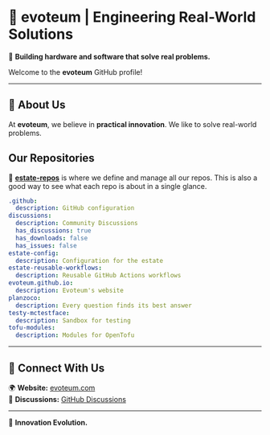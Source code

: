 # 🏢 evoteum | Engineering Real-World Solutions  

🚀 **Building hardware and software that solve real problems.**  

Welcome to the **evoteum** GitHub profile!

---

## 🔹 About Us  
At **evoteum**, we believe in **practical innovation**. We like to solve real-world problems.


## Our Repositories
🔹 **[estate-repos](https://github.com/evoteum/estate-repos)** is where we define and manage all our repos.
This is also a good way to see what each repo is about in a single glance.

[//]: # (REPOS_START)

```yaml
.github:
  description: GitHub configuration
discussions:
  description: Community Discussions
  has_discussions: true
  has_downloads: false
  has_issues: false
estate-config:
  description: Configuration for the estate
estate-reusable-workflows:
  description: Reusable GitHub Actions workflows
evoteum.github.io:
  description: Evoteum's website
planzoco:
  description: Every question finds its best answer
testy-mctestface:
  description: Sandbox for testing
tofu-modules:
  description: Modules for OpenTofu
```

[//]: # (REPOS_END)



---

## 🤝 Connect With Us  
🌍 **Website:** [evoteum.com](https://evoteum.com)  
💬 **Discussions:** [GitHub Discussions](https://github.com/orgs/evoteum/discussions)

---
🔧 **Innovation Evolution.**  
